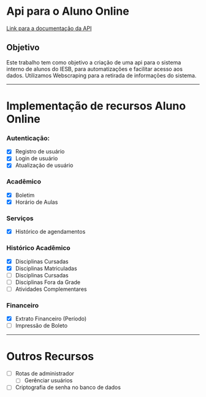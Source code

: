 # Api para o Aluno Online
[Link para a documentação da API](https://documenter.getpostman.com/view/10262250/TVep97qn)

## Objetivo
Este trabalho tem como objetivo a criação de uma api para o sistema interno de alunos do IESB, para automatizações e facilitar acesso aos dados. Utilizamos Webscraping para a retirada de informações do sistema.

---

# Implementação de recursos Aluno Online
### Autenticação:
- [X] Registro de usuário
- [X] Login de usuário
- [X] Atualização de usuário

### Acadêmico
- [X] Boletim
- [X] Horário de Aulas

### Serviços
- [X] Histórico de agendamentos

### Histórico Acadêmico
- [X] Disciplinas Cursadas
- [X] Disciplinas Matriculadas
- [ ] Disciplinas Cursadas
- [ ] Disciplinas Fora da Grade
- [ ] Atividades Complementares
    
### Financeiro
- [X] Extrato Financeiro (Período)
- [ ] Impressão de Boleto

---

# Outros Recursos
- [ ] Rotas de administrador
    - [ ] Gerênciar usuários 
- [ ] Criptografia de senha no banco de dados
